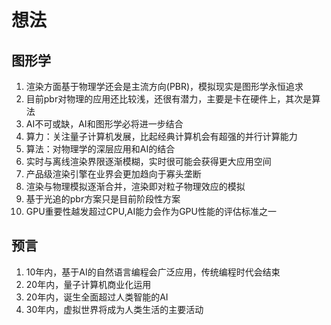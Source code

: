 # 想法

## 图形学

1. 渲染方面基于物理学还会是主流方向(PBR)，模拟现实是图形学永恒追求
2. 目前pbr对物理的应用还比较浅，还很有潜力，主要是卡在硬件上，其次是算法
3. AI不可或缺，AI和图形学必将进一步结合
4. 算力：关注量子计算机发展，比起经典计算机会有超强的并行计算能力
5. 算法：对物理学的深层应用和AI的结合
6. 实时与离线渲染界限逐渐模糊，实时很可能会获得更大应用空间
7. 产品级渲染引擎在业界会更加趋向于寡头垄断
8. 渲染与物理模拟逐渐合并，渲染即对粒子物理效应的模拟
9. 基于光追的pbr方案只是目前阶段性方案
10. GPU重要性越发超过CPU,AI能力会作为GPU性能的评估标准之一

## 预言

1. 10年内，基于AI的自然语言编程会广泛应用，传统编程时代会结束
2. 20年内，量子计算机商业化运用
3. 20年内，诞生全面超过人类智能的AI
4. 30年内，虚拟世界将成为人类生活的主要活动
